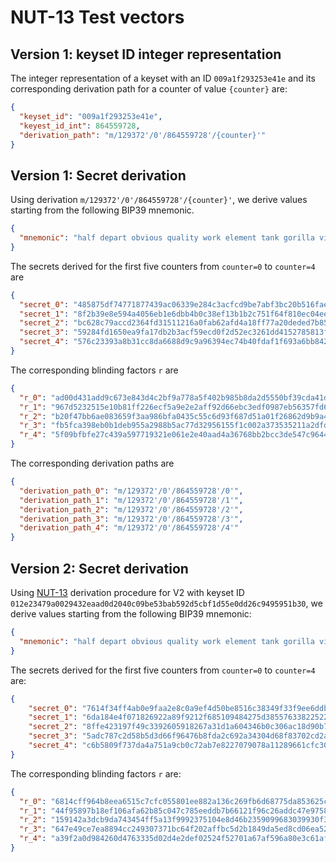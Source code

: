 # NUT-13 Test vectors

## Version 1: keyset ID integer representation

The integer representation of a keyset with an ID `009a1f293253e41e` and its corresponding derivation path for a counter of value `{counter}` are:

```json
{
  "keyset_id": "009a1f293253e41e",
  "keyest_id_int": 864559728,
  "derivation_path": "m/129372'/0'/864559728'/{counter}'"
}
```

## Version 1: Secret derivation

Using derivation `m/129372'/0'/864559728'/{counter}'`, we derive values starting from the following BIP39 mnemonic.

```json
{
  "mnemonic": "half depart obvious quality work element tank gorilla view sugar picture humble"
}
```

The secrets derived for the first five counters from `counter=0` to `counter=4` are

```json
{
  "secret_0": "485875df74771877439ac06339e284c3acfcd9be7abf3bc20b516faeadfe77ae",
  "secret_1": "8f2b39e8e594a4056eb1e6dbb4b0c38ef13b1b2c751f64f810ec04ee35b77270",
  "secret_2": "bc628c79accd2364fd31511216a0fab62afd4a18ff77a20deded7b858c9860c8",
  "secret_3": "59284fd1650ea9fa17db2b3acf59ecd0f2d52ec3261dd4152785813ff27a33bf",
  "secret_4": "576c23393a8b31cc8da6688d9c9a96394ec74b40fdaf1f693a6bb84284334ea0"
}
```

The corresponding blinding factors `r` are

```json
{
  "r_0": "ad00d431add9c673e843d4c2bf9a778a5f402b985b8da2d5550bf39cda41d679",
  "r_1": "967d5232515e10b81ff226ecf5a9e2e2aff92d66ebc3edf0987eb56357fd6248",
  "r_2": "b20f47bb6ae083659f3aa986bfa0435c55c6d93f687d51a01f26862d9b9a4899",
  "r_3": "fb5fca398eb0b1deb955a2988b5ac77d32956155f1c002a373535211a2dfdc29",
  "r_4": "5f09bfbfe27c439a597719321e061e2e40aad4a36768bb2bcc3de547c9644bf9"
}
```

The corresponding derivation paths are

```json
{
  "derivation_path_0": "m/129372'/0'/864559728'/0'",
  "derivation_path_1": "m/129372'/0'/864559728'/1'",
  "derivation_path_2": "m/129372'/0'/864559728'/2'",
  "derivation_path_3": "m/129372'/0'/864559728'/3'",
  "derivation_path_4": "m/129372'/0'/864559728'/4'"
}
```

## Version 2: Secret derivation

Using [NUT-13](13.md) derivation procedure for V2 with keyset ID `012e23479a0029432eaad0d2040c09be53bab592d5cbf1d55e0dd26c9495951b30`, we derive values starting from the following BIP39 mnemonic:

```json
{
  "mnemonic": "half depart obvious quality work element tank gorilla view sugar picture humble"
}
```

The secrets derived for the first five counters from `counter=0` to `counter=4` are:
```json
{
	"secret_0":	"7614f34ff4ab0e9faa2e8c0a9ef4d50be8516c38349f33f9ee6ddb0305cb5296",
	"secret_1":	"6da184e4f071826922a89f9212f685109484275d385576338225229f0358e538",
	"secret_2": "8ffe423197f49c3392605918267a31d1a604346b0c306ac18d90b7e6fdc098a5",
	"secret_3": "5adc787c2d58b5d3d66f96476b8fda2c692a34304d68f83702cd2a4a91d69896",
	"secret_4": "c6b5809f737da4a751a9cb0c72ab7e8227079078a11289661cfc30dbcb9e0aaa",
}
```

The corresponding blinding factors `r` are:
```json
{
  "r_0": "6814cff964b8eea6515c7cfc055801ee882a136c269fb6d68775da853625c278",
  "r_1": "44f95897b18ef106afa62b85c047c785eeddb7b66121f96c26addc47e9758e90",
  "r_2": "159142a3dcb9da743454ff5a13f9992375104e8d46b2359099683039930f3bc9",
  "r_3": "647e49ce7ea8894cc249307371bc64f202affbc5d2b1849da5ed8cd06ea5227e",
  "r_4": "a39f2a0d984260d4763335d02d4e2def02524f52701a67af596a80e3c61af713",
}
```